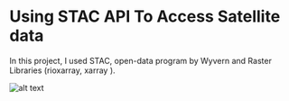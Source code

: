 # Using STAC API To Access Satellite data

In this project, I used STAC, open-data program by Wyvern and Raster Libraries (rioxarray, xarray ). 

![alt text](image.png)
